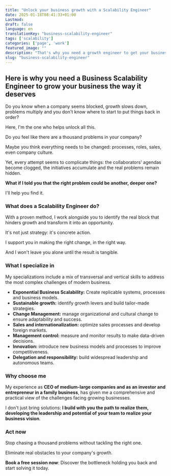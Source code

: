 ```yaml
---
title: "Unlock your business growth with a Scalability Engineer"
date: 2025-01-18T08:41:33+01:00
Lastmod: 
draft: false
language: en
translationKey: "business-scalability-engineer"
tags: ['scalability']
categories: ['page', 'work']
featured_image: ""
description: "That's why you need a growth engineer to get your business where it deserves to be."
slug: "business-scalability-engineer"
---
```

## Here is why you need a Business Scalability Engineer to grow your business the way it deserves

Do you know when a company seems blocked, growth slows down, problems multiply and you don't know where to start to put things back in order?

Here, I'm the one who helps unlock all this.

Do you feel like there are a thousand problems in your company?  

Maybe you think everything needs to be changed: processes, roles, sales, even company culture.  

Yet, every attempt seems to complicate things: the collaborators' agendas become clogged, the initiatives accumulate and the real problems remain hidden.

**What if I told you that the right problem could be another, deeper one?**

I'll help you find it.

### What does a Scalability Engineer do?

With a proven method, I work alongside you to identify the real block that hinders growth and transform it into an opportunity.

It's not just strategy: it's concrete action.

I support you in making the right change, in the right way.

And I won't leave you alone until the result is tangible.

### What I specialize in

My specializations include a mix of transversal and vertical skills to address the most complex challenges of modern business.

* **Exponential Business Scalability:** Create replicable systems, processes and business models.
* **Sustainable growth:** identify growth levers and build tailor-made strategies.
* **Change Management:** manage organizational and cultural change to ensure adaptability and success.
* **Sales and internationalization:** optimize sales processes and develop foreign markets.
* **Management control:** measure and monitor results to make data-driven decisions.
* **Innovation:** introduce new business models and processes to improve competitiveness.
* **Delegation and responsibility:** build widespread leadership and autonomous teams.

### Why choose me

My experience as **CEO of medium-large companies and as an investor and entrepreneur in a family business**, has given me a comprehensive and practical view of the challenges facing growing businesses.

I don't just bring solutions: **I build with you the path to realize them, developing the leadership and potential of your team to realize your business vision**.

### **Act now**

Stop chasing a thousand problems without tackling the right one.

Eliminate real obstacles to your company's growth.

**Book a free session now**: Discover the bottleneck holding you back and start solving it today.

<!-- Calendly inline widget begin -->
<div class="calendly-inline-widget" data-url="https://calendly.com/matteo-cervelli/free-strategic-coaching-session" style="min-width:320px;height:700px;"></div>
<script type="text/javascript" src="https://assets.calendly.com/assets/external/widget.js" async></script>
<!-- Calendly inline widget end -->